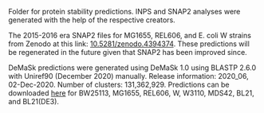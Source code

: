 Folder for protein stability predictions. INPS and SNAP2 analyses were generated with the help of the respective 
creators.

The 2015-2016 era SNAP2 files for MG1655, REL606, and E. coli W strains from Zenodo at this link: 
[10.5281/zenodo.4394374](10.5281/zenodo.4394374). These predictions will be regenerated in the future given that SNAP2
has been improved since.

DeMaSk predictions were generated using DeMaSk 1.0 using BLASTP 2.6.0 with Uniref90 (December 2020) manually. Release 
information: 2020_06, 02-Dec-2020. Number of clusters: 131,362,929. Predictions can be downloaded [here](link) for 
BW25113, MG1655, REL606, W, W3110, MDS42, BL21, and BL21(DE3).